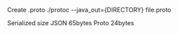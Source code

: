 Create .proto
./protoc --java_out={DIRECTORY} file.proto

Serialized size
JSON 65bytes
Proto 24bytes